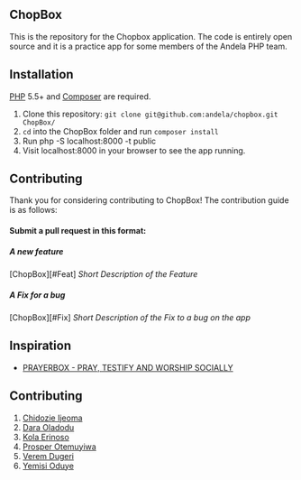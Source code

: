 ## ChopBox

This is the repository for the Chopbox application. The code is entirely open source and it is a practice app for some members of the Andela PHP team.

## Installation

[PHP](https://php.net) 5.5+ and [Composer](https://getcomposer.org) are required.

1. Clone this repository: `git clone git@github.com:andela/chopbox.git ChopBox/`
2. `cd` into the ChopBox folder and run `composer install`
3. Run php -S localhost:8000 -t public
4. Visit localhost:8000 in your browser to see the app running.


## Contributing

Thank you for considering contributing to ChopBox! The contribution guide is as follows:

#### Submit a pull request in this format:

##### A new feature
[ChopBox][#Feat] *Short Description of the Feature*

##### A Fix for a bug
[ChopBox][#Fix] *Short Description of the Fix to a bug on the app*


## Inspiration

 * [PRAYERBOX - PRAY, TESTIFY AND WORSHIP SOCIALLY](http://www.prayerbox.co)

## Contributing

1. [Chidozie Ijeoma](https://twitter.com/andela-cijeoma)
2. [Dara Oladodu](https://twitter.com/andela-doladosu)
3. [Kola Erinoso](https://twitter.com/andela-kerinoso)
4. [Prosper Otemuyiwa](https://github.com/busayo)
5. [Verem Dugeri](https://twitter.com/andela-vdugeri)
6. [Yemisi Oduye](https://twitter.com/andela-ooduye)